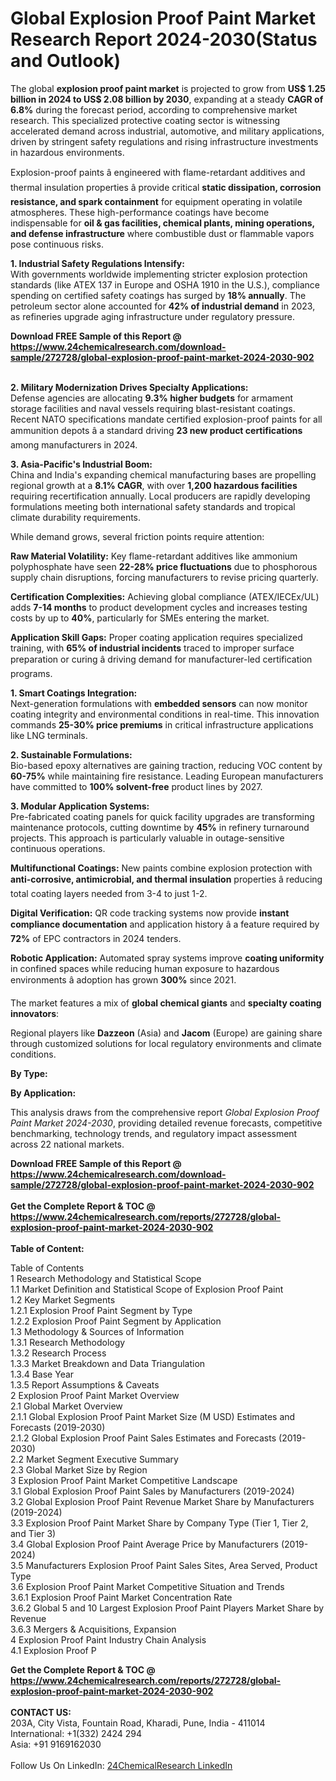 <h1>Global Explosion Proof Paint Market Research Report 2024-2030(Status and Outlook)</h1><p>The global <strong>explosion proof paint market</strong> is projected to grow from <strong>US$ 1.25 billion in 2024 to US$ 2.08 billion by 2030</strong>, expanding at a steady <strong>CAGR of 6.8%</strong> during the forecast period, according to comprehensive market research. This specialized protective coating sector is witnessing accelerated demand across industrial, automotive, and military applications, driven by stringent safety regulations and rising infrastructure investments in hazardous environments.</p><p>Explosion-proof paints â engineered with flame-retardant additives and thermal insulation properties â provide critical <strong>static dissipation, corrosion resistance, and spark containment</strong> for equipment operating in volatile atmospheres. These high-performance coatings have become indispensable for <strong>oil &amp; gas facilities, chemical plants, mining operations, and defense infrastructure</strong> where combustible dust or flammable vapors pose continuous risks.</p><p><strong>1. Industrial Safety Regulations Intensify:</strong><br>
With governments worldwide implementing stricter explosion protection standards (like ATEX 137 in Europe and OSHA 1910 in the U.S.), compliance spending on certified safety coatings has surged by <strong>18% annually</strong>. The petroleum sector alone accounted for <strong>42% of industrial demand</strong> in 2023, as refineries upgrade aging infrastructure under regulatory pressure.</p><div><b>Download FREE Sample of this Report @ 
            <a href="https://www.24chemicalresearch.com/download-sample/272728/global-explosion-proof-paint-market-2024-2030-902">
            https://www.24chemicalresearch.com/download-sample/272728/global-explosion-proof-paint-market-2024-2030-902</a></b></div><br><p><strong>2. Military Modernization Drives Specialty Applications:</strong><br>
Defense agencies are allocating <strong>9.3% higher budgets</strong> for armament storage facilities and naval vessels requiring blast-resistant coatings. Recent NATO specifications mandate certified explosion-proof paints for all ammunition depots â a standard driving <strong>23 new product certifications</strong> among manufacturers in 2024.</p><p><strong>3. Asia-Pacific's Industrial Boom:</strong><br>
China and India's expanding chemical manufacturing bases are propelling regional growth at a <strong>8.1% CAGR</strong>, with over <strong>1,200 hazardous facilities</strong> requiring recertification annually. Local producers are rapidly developing formulations meeting both international safety standards and tropical climate durability requirements.</p><p>While demand grows, several friction points require attention:</p><p><strong>Raw Material Volatility:</strong> Key flame-retardant additives like ammonium polyphosphate have seen <strong>22-28% price fluctuations</strong> due to phosphorous supply chain disruptions, forcing manufacturers to revise pricing quarterly.</p><p><strong>Certification Complexities:</strong> Achieving global compliance (ATEX/IECEx/UL) adds <strong>7-14 months</strong> to product development cycles and increases testing costs by up to <strong>40%</strong>, particularly for SMEs entering the market.</p><p><strong>Application Skill Gaps:</strong> Proper coating application requires specialized training, with <strong>65% of industrial incidents</strong> traced to improper surface preparation or curing â driving demand for manufacturer-led certification programs.</p><p><strong>1. Smart Coatings Integration:</strong><br>
Next-generation formulations with <strong>embedded sensors</strong> can now monitor coating integrity and environmental conditions in real-time. This innovation commands <strong>25-30% price premiums</strong> in critical infrastructure applications like LNG terminals.</p><p><strong>2. Sustainable Formulations:</strong><br>
Bio-based epoxy alternatives are gaining traction, reducing VOC content by <strong>60-75%</strong> while maintaining fire resistance. Leading European manufacturers have committed to <strong>100% solvent-free</strong> product lines by 2027.</p><p><strong>3. Modular Application Systems:</strong><br>
Pre-fabricated coating panels for quick facility upgrades are transforming maintenance protocols, cutting downtime by <strong>45%</strong> in refinery turnaround projects. This approach is particularly valuable in outage-sensitive continuous operations.</p><p><strong>Multifunctional Coatings:</strong> New paints combine explosion protection with <strong>anti-corrosive, antimicrobial, and thermal insulation</strong> properties â reducing total coating layers needed from 3-4 to just 1-2.</p><p><strong>Digital Verification:</strong> QR code tracking systems now provide <strong>instant compliance documentation</strong> and application history â a feature required by <strong>72%</strong> of EPC contractors in 2024 tenders.</p><p><strong>Robotic Application:</strong> Automated spray systems improve <strong>coating uniformity</strong> in confined spaces while reducing human exposure to hazardous environments â adoption has grown <strong>300%</strong> since 2021.</p><p>The market features a mix of <strong>global chemical giants</strong> and <strong>specialty coating innovators</strong>:</p><p>Regional players like <strong>Dazzeon</strong> (Asia) and <strong>Jacom</strong> (Europe) are gaining share through customized solutions for local regulatory environments and climate conditions.</p><p><strong>By Type:</strong></p><p><strong>By Application:</strong></p><p>This analysis draws from the comprehensive report <em>Global Explosion Proof Paint Market 2024-2030</em>, providing detailed revenue forecasts, competitive benchmarking, technology trends, and regulatory impact assessment across 22 national markets.</p><div><b>Download FREE Sample of this Report @ 
            <a href="https://www.24chemicalresearch.com/download-sample/272728/global-explosion-proof-paint-market-2024-2030-902">
            https://www.24chemicalresearch.com/download-sample/272728/global-explosion-proof-paint-market-2024-2030-902</a></b></div><br><div><b>Get the Complete Report & TOC @ 
            <a href="https://www.24chemicalresearch.com/reports/272728/global-explosion-proof-paint-market-2024-2030-902">
            https://www.24chemicalresearch.com/reports/272728/global-explosion-proof-paint-market-2024-2030-902</a></b></div><br>
            <b>Table of Content:</b><p>Table of Contents<br />
1 Research Methodology and Statistical Scope<br />
1.1 Market Definition and Statistical Scope of Explosion Proof Paint<br />
1.2 Key Market Segments<br />
1.2.1 Explosion Proof Paint Segment by Type<br />
1.2.2 Explosion Proof Paint Segment by Application<br />
1.3 Methodology & Sources of Information<br />
1.3.1 Research Methodology<br />
1.3.2 Research Process<br />
1.3.3 Market Breakdown and Data Triangulation<br />
1.3.4 Base Year<br />
1.3.5 Report Assumptions & Caveats<br />
2 Explosion Proof Paint Market Overview<br />
2.1 Global Market Overview<br />
2.1.1 Global Explosion Proof Paint Market Size (M USD) Estimates and Forecasts (2019-2030)<br />
2.1.2 Global Explosion Proof Paint Sales Estimates and Forecasts (2019-2030)<br />
2.2 Market Segment Executive Summary<br />
2.3 Global Market Size by Region<br />
3 Explosion Proof Paint Market Competitive Landscape<br />
3.1 Global Explosion Proof Paint Sales by Manufacturers (2019-2024)<br />
3.2 Global Explosion Proof Paint Revenue Market Share by Manufacturers (2019-2024)<br />
3.3 Explosion Proof Paint Market Share by Company Type (Tier 1, Tier 2, and Tier 3)<br />
3.4 Global Explosion Proof Paint Average Price by Manufacturers (2019-2024)<br />
3.5 Manufacturers Explosion Proof Paint Sales Sites, Area Served, Product Type<br />
3.6 Explosion Proof Paint Market Competitive Situation and Trends<br />
3.6.1 Explosion Proof Paint Market Concentration Rate<br />
3.6.2 Global 5 and 10 Largest Explosion Proof Paint Players Market Share by Revenue<br />
3.6.3 Mergers & Acquisitions, Expansion<br />
4 Explosion Proof Paint Industry Chain Analysis<br />
4.1 Explosion Proof P</p><div><b>Get the Complete Report & TOC @ 
            <a href="https://www.24chemicalresearch.com/reports/272728/global-explosion-proof-paint-market-2024-2030-902">
            https://www.24chemicalresearch.com/reports/272728/global-explosion-proof-paint-market-2024-2030-902</a></b></div><br><b>CONTACT US:</b><br>
            203A, City Vista, Fountain Road, Kharadi, Pune, India - 411014<br>
            International: +1(332) 2424 294<br>
            Asia: +91 9169162030 <br><br>
            Follow Us On LinkedIn: <a href="https://www.linkedin.com/company/24chemicalresearch/">24ChemicalResearch LinkedIn</a>